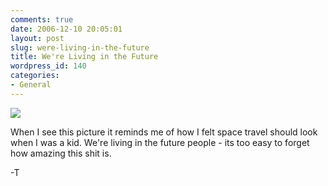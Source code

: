 ```yaml
---
comments: true
date: 2006-12-10 20:05:01
layout: post
slug: were-living-in-the-future
title: We're Living in the Future
wordpress_id: 140
categories:
- General
---
```


![](http://blog.trevoro.ca/images/10shuttle_boats.jpg)

When I see this picture it reminds me of how I felt space travel should look when I was a kid. We're living in the future people - its too easy to forget how amazing this shit is.

-T
